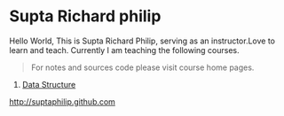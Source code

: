 Supta Richard philip
======================
Hello World,
This is Supta Richard Philip, serving as an instructor.Love to learn and teach. Currently I am teaching the following courses.
> For notes and sources code please visit course home pages.

1. [Data Structure](https://suptaphilip.github.io/CityUniversity-DataStructure/)

 
http://suptaphilip.github.com
 
